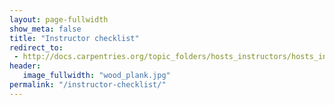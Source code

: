 ```yaml
---
layout: page-fullwidth
show_meta: false
title: "Instructor checklist"
redirect_to:
 - http://docs.carpentries.org/topic_folders/hosts_instructors/hosts_instructors_checklist.html#instructor-checklist
header:
   image_fullwidth: "wood_plank.jpg"
permalink: "/instructor-checklist/"
---
```

